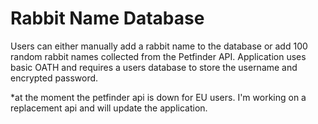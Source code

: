 # Rabbit Name Database
Users can either manually add a rabbit name to the database or add 100 random rabbit names collected from the Petfinder API. Application uses basic OATH and requires a users database to store the username and encrypted password. 

*at the moment the petfinder api is down for EU users. I'm working on a replacement api and will update the application.
